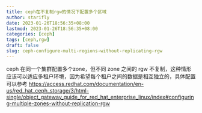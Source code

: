 ```yaml
---
title: ceph在不复制rgw的情况下配置多个区域
author: starifly
date: 2023-01-26T18:56:35+08:00
lastmod: 2023-01-26T18:56:35+08:00
categories: [ceph]
tags: [ceph,rgw]
draft: false
slug: ceph-configure-multi-regions-without-replicating-rgw
---
```


ceph 在同一个集群配置多个zone，但不同 zone 之间的 rgw 不复制，这种情形应该可以适应多租户环境，因为希望每个租户之间的数据是相互独立的，具体配置可以参考 <https://access.redhat.com/documentation/en-us/red_hat_ceph_storage/3/html-single/object_gateway_guide_for_red_hat_enterprise_linux/index#configuring-multiple-zones-without-replication-rgw>
